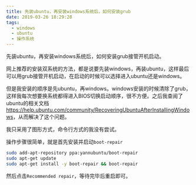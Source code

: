 ```yaml
---
title: 先装ubuntu，再安装windows系统后，如何安装grub
date: 2019-03-26 18:29:28
tags:
  - windows
  - ubuntu
  - 操作系统
---
```


先装ubuntu，再安装windows系统后，如何安装grub接管开机启动。

<!-- more -->

网上推荐的安装双系统的方法，都是说要先装windows，再装ubuntu，这样最后可以用grub接管开机启动，在启动的时候可以选择进入ubuntu还是windows。

但是我安装的顺序是先ubuntu，再windows。windows安装的时候清除了grub，这样我每次想要换系统都得进入BIOS切换启动顺序，很不方便。之后我查阅了ubuntu的相关文档<https://help.ubuntu.com/community/RecoveringUbuntuAfterInstallingWindows>，从而解决了这个问题。

我只采用了图形方式，命令行方式的我没有尝试。

操作步骤很简单，就是首先安装并启动`boot-repair`

```bash
sudo add-apt-repository ppa:yannubuntu/boot-repair
sudo apt-get update
sudo apt-get install -y boot-repair && boot-repair
```

然后点击`Recommended repair`，等待完毕后重启即可。